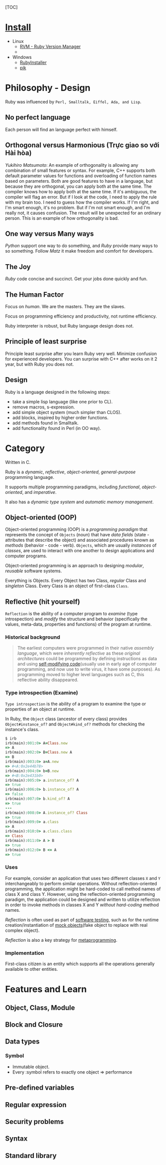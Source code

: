 [TOC]

# [Install](https://www.ruby-lang.org/en/installation)
- Linux
	+ [RVM - Ruby Version Manager](http://rvm.io/)
	+
- Windows
	+ [RubyInstaller](http://rubyinstaller.org/)
	+ [pik](https://github.com/vertiginous/pik)

# Philosophy - Design
Ruby was influenced by `Perl, Smalltalk, Eiffel, Ada, and Lisp`.

## No perfect language
Each person will find an language perfect with himself.

## Orthogonal versus Harmonious (Trực giao so với Hài hòa)
*Yukihiro Matsumoto*: An example of orthogonality is allowing any combination of small features or syntax. For example, C++ supports both default parameter values for functions and overloading of function names based on parameters. Both are good features to have in a language, but because they are orthogonal, you can apply both at the same time. The compiler knows how to apply both at the same time. If it's ambiguous, the compiler will flag an error. But if I look at the code, I need to apply the rule with my brain too. I need to guess how the compiler works. If I'm right, and I'm smart enough, it's no problem. But if I'm not smart enough, and I'm really not, it causes confusion. The result will be unexpected for an ordinary person. This is an example of how orthogonality is bad.

## One way versus Many ways
*Python* support one way to do something, and *Ruby* provide many ways to so something. Follow *Matz* it make freedom and comfort for developers.

## The Joy
*Ruby* code concise and succinct. Get your jobs done quickly and fun.

## The Human Factor
Focus on *human*. We are the masters. They are the slaves.

Focus on programming efficiency and productivity, not runtime efficiency.

Ruby interpreter is robust, but Ruby language design does not.

## Principle of least surprise
Principle least surprise after you learn Ruby very well. Minimize confusion for experienced developers. You can surprise with C++ after works on it 2 year, but with Ruby you does not.

## Design
Ruby is a language designed in the following steps:

- take a simple lisp language (like one prior to CL).
- remove macros, s-expression.
- add simple object system (much simpler than CLOS).
- add blocks, inspired by higher order functions.
- add methods found in Smalltalk.
- add functionality found in Perl (in OO way).


# Category
Written in C.

Ruby is a *dynamic*, *reflective*, *object-oriented*, *general-purpose* programming language.

It supports multiple programming paradigms, including *functional*, *object-oriented*, and *imperative*.

It also has a *dynamic type system* and *automatic memory management*.

## Object-oriented (OOP)
Object-oriented programming (OOP) is a *programming paradigm* that represents the concept of `Objects` (noun) that have *data fields* (state - attributes that describe the object) and associated procedures known as *methods* (behavior - code - verb). `Objects`, which are usually *instances* of *classes*, are used to interact with one another to design applications and computer programs.

Object-oriented programming is an approach to designing *modular*, *reusable* software systems.

Everything is Objects. Every Object has two Class, *regular* Class and *singleton* Class. Every Class is an object of first-class `Class`.

## Reflective (hit yourself)
`Reflection` is the ability of a computer program to *examine* (type introspection) and *modify* the structure and behavior (specifically the values, meta-data, properties and functions) of the program at runtime.

### Historical background
>The earliest computers were programmed in their native *assembly language*, which were *inherently reflective* as these *original architectures* could be programmed by defining instructions as data and using [self-modifying code](http://en.wikipedia.org/wiki/Self-modifying_code)(usually use in early age of computer programming, and now use to write virus, it have some purposes). As programming moved to higher level languages such as C, this reflective ability disappeared.

### Type introspection (Examine)
`Type introspection` is the ability of a program to examine the type or properties of an object at runtime.

In Ruby, the `Object` class (ancestor of every class) provides `Object#instance_of?` and `Object#kind_of?` methods for checking the instance's class.

```ruby
$ irb
irb(main):001:0> A=Class.new
=> A
irb(main):002:0> B=Class.new A
=> B
irb(main):003:0> a=A.new
=> #<A:0x2e44b78>
irb(main):004:0> b=B.new
=> #<B:0x2e431b0>
irb(main):005:0> a.instance_of? A
=> true
irb(main):006:0> b.instance_of? A
=> false
irb(main):007:0> b.kind_of? A
=> true
---
irb(main):008:0> A.instance_of? Class
=> true
irb(main):009:0> a.class
=> A
irb(main):010:0> a.class.class
=> Class
irb(main):011:0> A > B
=> true
irb(main):012:0> B <= A
=> true
```

### Uses
For example, consider an application that uses two different classes `X` and `Y` interchangeably to perform similar operations. Without reflection-oriented programming, the application might be hard-coded to call method names of class X and class Y. However, using the reflection-oriented programming paradigm, the application could be designed and written to utilize reflection in order to invoke methods in classes X and Y *without hard-coding* method names.

*Reflection* is often used as part of [software testing](http://en.wikipedia.org/wiki/Software_testing), such as for the runtime creation/instantiation of [mock objects](http://en.wikipedia.org/wiki/Mock_object)(fake object to replace with real complex object).

*Reflection* is also a key strategy for [metaprogramming](http://en.wikipedia.org/wiki/Metaprogramming).

### Implementation
First-class citizen is an entity which supports all the operations generally available to other entities.

# Features and Learn
## Object, Class, Module

## Block and Closure

## Data types
### Symbol
- Immutable object.
- Every :symbol refers to exactly one object => performance

## Pre-defined variables

## Regular expression

## Security problems

## Syntax

## Standard library





